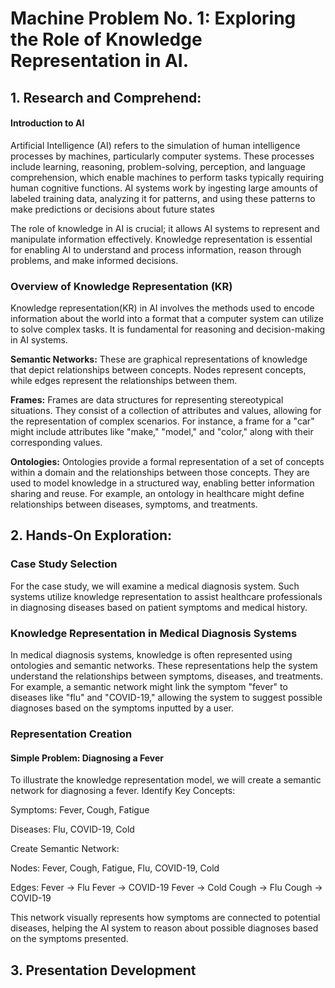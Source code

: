 # Machine Problem No. 1: Exploring the Role of Knowledge Representation in AI.

## 1. Research and Comprehend:
####  **Introduction to AI**

Artificial Intelligence (AI) refers to the simulation of human intelligence processes by machines, particularly computer systems. These processes include learning, reasoning, problem-solving, perception, and language comprehension, which enable machines to perform tasks typically requiring human cognitive functions. AI systems work by ingesting large amounts of labeled training data, analyzing it for patterns, and using these patterns to make predictions or decisions about future states

The role of knowledge in AI is crucial; it allows AI systems to represent and manipulate information effectively. Knowledge representation is essential for enabling AI to understand and process information, reason through problems, and make informed decisions. 

### **Overview of Knowledge Representation (KR)**
Knowledge representation(KR) in AI involves the methods used to encode information about the world into a format that a computer system can utilize to solve complex tasks. It is fundamental for reasoning and decision-making in AI systems. 

**Semantic Networks:** These are graphical representations of knowledge that depict relationships between concepts. Nodes represent concepts, while edges represent the relationships between them. 

**Frames:** Frames are data structures for representing stereotypical situations. They consist of a collection of attributes and values, allowing for the representation of complex scenarios. For instance, a frame for a "car" might include attributes like "make," "model," and "color," along with their corresponding values.

**Ontologies:** Ontologies provide a formal representation of a set of concepts within a domain and the relationships between those concepts. They are used to model knowledge in a structured way, enabling better information sharing and reuse. For example, an ontology in healthcare might define relationships between diseases, symptoms, and treatments.

  ## 2. Hands-On Exploration:

  ### Case Study Selection
  For the case study, we will examine a medical diagnosis system. Such systems utilize knowledge representation to assist healthcare professionals in diagnosing diseases based on patient symptoms and medical history.

  ### Knowledge Representation in Medical Diagnosis Systems

  In medical diagnosis systems, knowledge is often represented using ontologies and semantic networks. These representations help the system understand the relationships between symptoms, diseases, and treatments. For example, a semantic network might link the symptom "fever" to diseases like "flu" and "COVID-19," allowing the system to suggest possible diagnoses based on the symptoms inputted by a user.

  ### **Representation Creation**

  #### Simple Problem: Diagnosing a Fever

  To illustrate the knowledge representation model, we will create a semantic network for diagnosing a fever.
Identify Key Concepts:

Symptoms: Fever, Cough, Fatigue

Diseases: Flu, COVID-19, Cold

Create Semantic Network:

Nodes: Fever, Cough, Fatigue, Flu, COVID-19, Cold

Edges:
Fever → Flu
Fever → COVID-19
Fever → Cold
Cough → Flu
Cough → COVID-19

This network visually represents how symptoms are connected to potential diseases, helping the AI system to reason about possible diagnoses based on the symptoms presented.

## 3. Presentation Development

